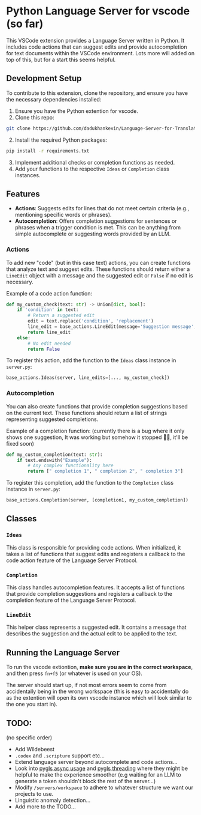 # Python Language Server for vscode (so far)
This VSCode extension provides a Language Server written in Python. It includes code actions that can suggest edits and provide autocompletion for text documents within the VSCode environment. Lots more will added on top of this, but for a start this seems helpful.

## Development Setup

To contribute to this extension, clone the repository, and ensure you have the necessary dependencies installed:

1. Ensure you have the Python extention for vscode.
2. Clone this repo:
```bash
git clone https://github.com/dadukhankevin/Language-Server-for-Translation
```
2. Install the required Python packages:

```bash
pip install -r requirements.txt
```

3. Implement additional checks or completion functions as needed.
4. Add your functions to the respective `Ideas` or `Completion` class instances.

## Features

- **Actions**: Suggests edits for lines that do not meet certain criteria (e.g., mentioning specific words or phrases).
- **Autocompletion**: Offers completion suggestions for sentences or phrases when a trigger condition is met. This can be anything from simple autocomplete or suggesting words provided by an LLM.

### Actions

To add new "code" (but in this case text) actions, you can create functions that analyze text and suggest edits. These functions should return either a `LineEdit` object with a message and the suggested edit or `False` if no edit is necessary.

Example of a code action function:

```python
def my_custom_check(text: str) -> Union[dict, bool]:
    if 'condition' in text:
        # Return a suggested edit
        edit = text.replace('condition', 'replacement')
        line_edit = base_actions.LineEdit(message='Suggestion message', edit=edit)
        return line_edit
    else:
        # No edit needed
        return False
```

To register this action, add the function to the `Ideas` class instance in `server.py`:

```python
base_actions.Ideas(server, line_edits=[..., my_custom_check])
```

### Autocompletion

You can also create functions that provide completion suggestions based on the current text. These functions should return a list of strings representing suggested completions.

Example of a completion function:
(currently there is a bug where it only shows one suggestion, It was working but somehow it stopped 🤷‍♂️, it'll be fixed soon)
```python
def my_custom_completion(text: str):
    if text.endswith("Example"):
        # Any complex functionality here
        return [" completion 1", " completion 2", " completion 3"]
```

To register this completion, add the function to the `Completion` class instance in `server.py`:

```python
base_actions.Completion(server, [completion1, my_custom_completion])
```

## Classes

### `Ideas`

This class is responsible for providing code actions. When initialized, it takes a list of functions that suggest edits and registers a callback to the code action feature of the Language Server Protocol.

### `Completion`

This class handles autocompletion features. It accepts a list of functions that provide completion suggestions and registers a callback to the completion feature of the Language Server Protocol.

### `LineEdit`

This helper class represents a suggested edit. It contains a message that describes the suggestion and the actual edit to be applied to the text.

## Running the Language Server

To run the vscode extiontion, **make sure you are in the correct workspace**, and then press `fn+f5` (or whatever is used on your OS).

The server should start up, if not most errors seem to come from accidentally being in the wrong workspace (this is easy to accidentally do as the extention will open its own vscode instance which will look similar to the one you start in).

## TODO:
(no specific order)
- Add Wildebeest
- `.codex` and `.scripture` support etc...
- Extend language server beyond autocomplete and code actions...
- Look into [pygls async usage](https://pygls.readthedocs.io/en/v0.11.2/pages/advanced_usage.html#asynchronous-functions-coroutines) and [pygls threading](https://pygls.readthedocs.io/en/v0.11.2/pages/advanced_usage.html#threaded-functions) where they might be helpful to make the experience smoother (e.g waiting for an LLM to generate a token shouldn't block the rest of the server...)
- Modify `/servers/workspace` to adhere to whatever structure we want our projects to use.
- Linguistic anomaly detection...
- Add more to the TODO...